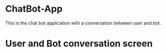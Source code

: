 # ChatBot-App
This is the chat bot application with a conversation between user and bot.

<h1>User and Bot conversation screen</h1>

